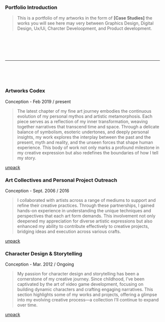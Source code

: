 <br>
<br>
<br>
<br>
<br>

### Portfolio Introduction


> This is a portfolio of my artworks in the form of **[Case Studies]** the works you will see here may very between Graphics Design, Digital Design, Ux/Ui, Charcter Develoopment, and Product development.

<br>
<br>
<br>
<br>

---
<br>
<br>
<br>

### Artworks Codex 
Conception - Feb 2019 / present

> The latest chapter of my fine art journey embodies the continuous evolution of my personal mythos and artistic metamorphosis. Each piece serves as a reflection of my inner transformation, weaving together narratives that transcend time and space. Through a delicate balance of symbolism, esoteric undertones, and deeply personal insights, my work explores the interplay between the past and the present, myth and reality, and the unseen forces that shape human experience. This body of work not only marks a profound milestone in my creative expression but also redefines the boundaries of how I tell my story.

[unpack](./artworks-codex.md)



### Art Collectives and Personal Project Outreach
Conception - Sept. 2006 / 2016

> I collaborated with artists across a range of mediums to support and refine their creative practices. Through these partnerships, I gained hands-on experience in understanding the unique techniques and perspectives that each art form demands. This involvement not only deepened my appreciation for diverse artistic expressions but also enhanced my ability to contribute effectively to creative projects, bridging ideas and execution across various crafts.

[unpack](./art-collectives-and-personal-project-outreach.md)






### Character Design & Storytelling  
Conception - Mar. 2012 / Ongoing

> My passion for character design and storytelling has been a cornerstone of my creative journey. Since childhood, I’ve been captivated by the art of video game development, focusing on building dynamic characters and crafting engaging narratives. This section highlights some of my works and projects, offering a glimpse into my evolving creative process—a collection I’ll continue to expand over time.

[unpack](./character-design-&-storytelling.md)

